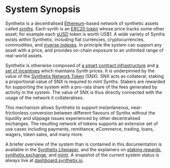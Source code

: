 # System Synopsis

Synthetix is a decentralised [Ethereum](https://www.ethereum.org/)-based network of synthetic assets called [*synths*](tokens.md#synths). Each synth is an [ERC20 token](https://theethereum.wiki/w/index.php/ERC20_Token_Standard) whose price tracks some other asset; for example each [sUSD](https://etherscan.io/token/0x57ab1e02fee23774580c119740129eac7081e9d3) token is worth US$1. A wide variety of Synths exists within Synthetix, including fiat currencies, cryptocurrencies, commodities, and [inverse indexes](tokens.md#inverse-syths).
In principle the system can support any asset with a price, and provides on-chain exposure to an unlimited range of real-world assets.

Synthetix is otherwise composed of [a smart contract infrastructure](contracts/index.md) and [a set of incentives](incentives.md) which maintains Synth prices. It is underpinned by the value of the [Synthetix Network Token](tokens.md#synthetix-network-token) (SNX). SNX acts as collateral; staking a proportional value of SNX is required to mint Synths. Stakers are rewarded for supporting the system with a pro-rata share of the fees generated by activity in the system. The value of SNX is thus directly connected with the usage of the network it collateralises.

This mechanism allows Synthetix to support instantaneous, near-frictionless conversion between different flavours of Synths without the liquidity and slippage issues experienced by other decentralised exchanges. The resulting network of tokens supports an extensive set of use cases including payments, remittance, eCommerce, trading, loans, wagers, token sales, and many more.

A briefer overview of the system than is contained in this documentation is available in the [Synthetix Litepaper](https://www.synthetix.io/uploads/synthetix_litepaper.pdf), and the explainers on [staking rewards](https://www.synthetix.io/stakingrewards), [synthetix.exchange](https://www.synthetix.io/products/exchange), and [mintr](https://www.synthetix.io/products/mintr). A snapshot of the current system status is always live at [dashboard.synthetix.io](https://dashboard.synthetix.io/).
